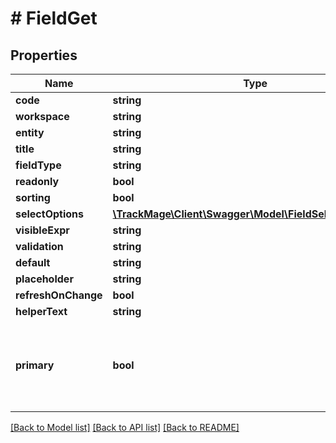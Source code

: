 # # FieldGet

## Properties

Name | Type | Description | Notes
------------ | ------------- | ------------- | -------------
**code** | **string** |  | 
**workspace** | **string** |  | 
**entity** | **string** |  | 
**title** | **string** |  | 
**fieldType** | **string** |  | 
**readonly** | **bool** |  | [optional] 
**sorting** | **bool** |  | [optional] 
**selectOptions** | [**\TrackMage\Client\Swagger\Model\FieldSelectOptionsGet**](FieldSelectOptionsGet.md) |  | [optional] 
**visibleExpr** | **string** |  | [optional] 
**validation** | **string** |  | [optional] 
**default** | **string** |  | [optional] 
**placeholder** | **string** |  | [optional] 
**refreshOnChange** | **bool** |  | [optional] 
**helperText** | **string** |  | [optional] 
**primary** | **bool** | Primary field means defined statically. Custom field is from EAV | [optional] [readonly] 

[[Back to Model list]](../../README.md#documentation-for-models) [[Back to API list]](../../README.md#documentation-for-api-endpoints) [[Back to README]](../../README.md)


